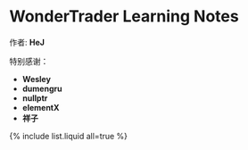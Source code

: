 # WonderTrader Learning Notes

作者: **HeJ**

特别感谢：
  - **Wesley**
  - **dumengru**
  - **nullptr**
  - **elementX**
  - **祥子**


{% include list.liquid all=true %}
